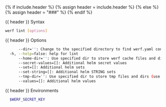 {% if include.header %}
{% assign header = include.header %}
{% else %}
{% assign header = "###" %}
{% endif %}


{{ header }} Syntax

```bash
werf lint [options]
```

{{ header }} Options

```bash
      --dir='': Change to the specified directory to find werf.yaml config
  -h, --help=false: help for lint
      --home-dir='': Use specified dir to store werf cache files and dirs (use ~/.werf by default)
      --secret-values=[]: Additional helm secret values
      --set=[]: Additional helm sets
      --set-string=[]: Additional helm STRING sets
      --tmp-dir='': Use specified dir to store tmp files and dirs (use system tmp dir by default)
      --values=[]: Additional helm values
```

{{ header }} Environments

```bash
  $WERF_SECRET_KEY  
```

